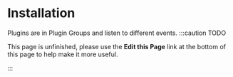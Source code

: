 Installation
============
Plugins are in Plugin Groups and listen to different events.
:::caution TODO

This page is unfinished, please use the **Edit this Page** link at the bottom of this page to help make it more useful.

:::
